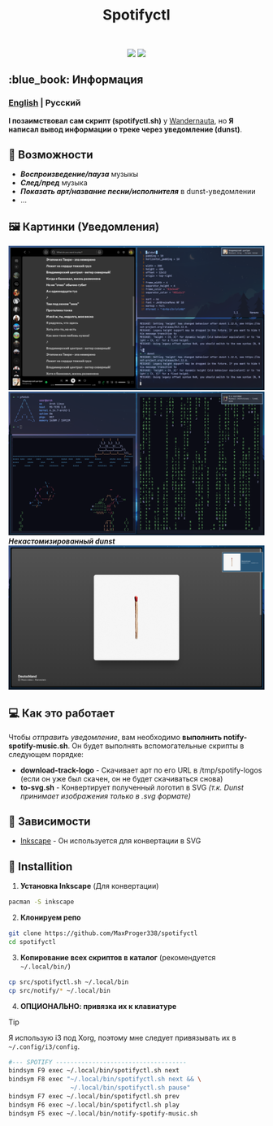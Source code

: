 <h1 align="center">Spotifyctl</h1>

<!-- BADGES -->
</br>

<p align="center">
  <img src="https://img.shields.io/github/issues/MaxProger338/spotifyctl?style=for-the-badge">
  <img src="https://img.shields.io/github/repo-size/MaxProger338/spotifyctl?style=for-the-badge">
  </br>
</p>

<!-- ABOUT -->
<h2 align="left"> :blue_book: Информация</h2>

### [English](../README.md) | **Русский**

__I позаимствовал сам скрипт (spotifyctl.sh)__ у [Wandernauta](https://gist.github.com/wandernauta/6800547), но **Я написал вывод информации о треке через уведомление (dunst)**.

<!-- FEATURES -->
## 🚀 Возможности
* ***Воспроизведение/пауза*** музыкы
* ***След/пред*** музыка
* ***Показать арт/название песни/исполнителя*** в dunst-уведомлении
* ...

<!-- PREVIEW -->
## 🖼️ Картинки (Уведомления)
![preview](assets/preview/2.png)
![preview](assets/preview/3.png)
***Некастомизированный dunst***
![preview](assets/preview/1.png)

<!-- HOW DOES IT WORK -->
## 💻 Как это работает
Чтобы *отправить уведомление*, вам необходимо **выполнить notify-spotify-music.sh**. Он будет выполнять вспомогательные скрипты в следующем порядке: 
- **download-track-logo** - Скачивает арт по его URL в /tmp/spotify-logos (если он уже был скачен, он не будет скачиваться снова)
- **to-svg.sh** - Конвертирует полученный логотип в SVG *(т.к. Dunst принимает изображения только в .svg формате)*

<!-- DEPENDENCIES -->
## 🗿 Зависимости

- [Inkscape](https://inkscape.org/) - Он используется для конвертации в SVG

<!-- INSTALLITION -->
## 📘 Installition

1. **Установка Inkscape** (Для конвертации)
```bash
pacman -S inkscape 
```
2. **Клонируем репо**
```bash
git clone https://github.com/MaxProger338/spotifyctl
cd spotifyctl
```
3. **Копирование всех скриптов в каталог** (рекомендуется `~/.local/bin/`)
```bash
cp src/spotifyctl.sh ~/.local/bin
cp src/notify/* ~/.local/bin
```
4. **ОПЦИОНАЛЬНО: привязка их к клавиатуре** 

> [!TIP]
> Я использую i3 под Xorg, поэтому мне следует привязывать их в `~/.config/i3/config`.

```bash
#--- SPOTIFY ------------------------------------
bindsym F9 exec ~/.local/bin/spotifyctl.sh next
bindsym F8 exec "~/.local/bin/spotifyctl.sh next && \
                 ~/.local/bin/spotifyctl.sh pause"
bindsym F7 exec ~/.local/bin/spotifyctl.sh prev
bindsym F6 exec ~/.local/bin/spotifyctl.sh play
bindsym F5 exec ~/.local/bin/notify-spotify-music.sh
```
